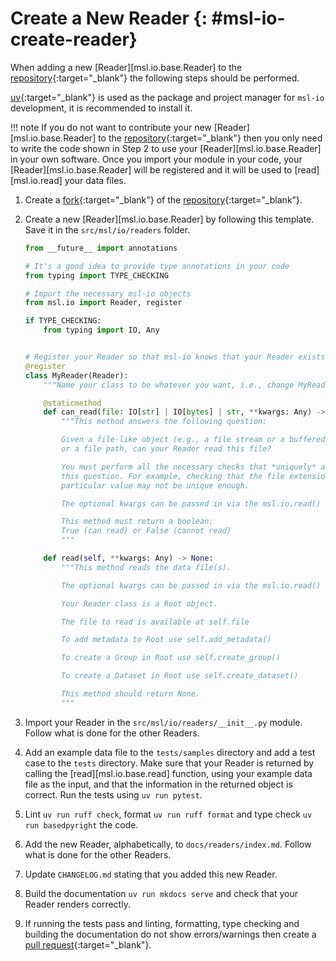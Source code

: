 # Create a New Reader {: #msl-io-create-reader}

When adding a new [Reader][msl.io.base.Reader] to the [repository]{:target="_blank"} the following steps should be performed.

[uv]{:target="_blank"} is used as the package and project manager for `msl-io` development, it is recommended to install it.

!!! note
    If you do not want to contribute your new [Reader][msl.io.base.Reader] to the [repository]{:target="_blank"} then you only need to write the code shown in Step 2 to use your [Reader][msl.io.base.Reader] in your own software. Once you import your module in your code, your [Reader][msl.io.base.Reader] will be registered and it will be used to [read][msl.io.read] your data files.

1. Create a [fork]{:target="_blank"} of the [repository]{:target="_blank"}.

2. Create a new [Reader][msl.io.base.Reader] by following this template. Save it in the `src/msl/io/readers` folder.

    ```python
    from __future__ import annotations

    # It's a good idea to provide type annotations in your code
    from typing import TYPE_CHECKING

    # Import the necessary msl-io objects
    from msl.io import Reader, register

    if TYPE_CHECKING:
        from typing import IO, Any


    # Register your Reader so that msl-io knows that your Reader exists
    @register
    class MyReader(Reader):
        """Name your class to be whatever you want, i.e., change MyReader."""

        @staticmethod
        def can_read(file: IO[str] | IO[bytes] | str, **kwargs: Any) -> bool:
            """This method answers the following question:

            Given a file-like object (e.g., a file stream or a buffered reader)
            or a file path, can your Reader read this file?

            You must perform all the necessary checks that *uniquely* answers
            this question. For example, checking that the file extension is a
            particular value may not be unique enough.

            The optional kwargs can be passed in via the msl.io.read() function.

            This method must return a boolean:
            True (can read) or False (cannot read)
            """

        def read(self, **kwargs: Any) -> None:
            """This method reads the data file(s).

            The optional kwargs can be passed in via the msl.io.read() function.

            Your Reader class is a Root object.

            The file to read is available at self.file

            To add metadata to Root use self.add_metadata()

            To create a Group in Root use self.create_group()

            To create a Dataset in Root use self.create_dataset()

            This method should return None.
            """
    ```

3. Import your Reader in the `src/msl/io/readers/__init__.py` module. Follow what is done for the other Readers.

4. Add an example data file to the `tests/samples` directory and add a test case to the `tests` directory. Make sure that your Reader is returned by calling the [read][msl.io.base.read] function, using your example data file as the input, and that the information in the returned object is correct. Run the tests using `uv run pytest`.

5. Lint `uv run ruff check`, format `uv run ruff format` and type check `uv run basedpyright` the code.

6. Add the new Reader, alphabetically, to `docs/readers/index.md`. Follow what is done for the other Readers.

7. Update `CHANGELOG.md` stating that you added this new Reader.

8. Build the documentation `uv run mkdocs serve` and check that your Reader renders correctly.

9. If running the tests pass and linting, formatting, type checking and building the documentation do not show errors/warnings then create a [pull request]{:target="_blank"}.

[fork]: https://docs.github.com/en/pull-requests/collaborating-with-pull-requests/working-with-forks/fork-a-repo
[pull request]: https://docs.github.com/en/pull-requests/collaborating-with-pull-requests/proposing-changes-to-your-work-with-pull-requests/creating-a-pull-request-from-a-fork
[repository]: https://github.com/MSLNZ/msl-io
[uv]: https://docs.astral.sh/uv/
